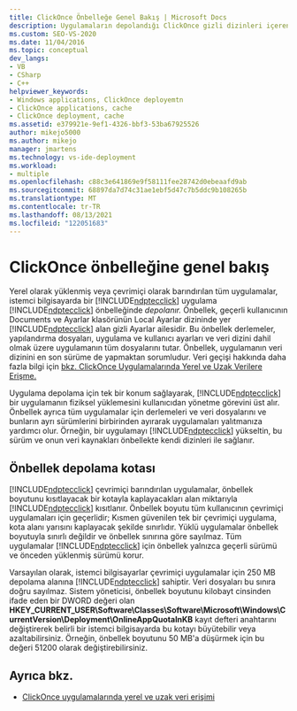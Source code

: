 ```yaml
---
title: ClickOnce Önbelleğe Genel Bakış | Microsoft Docs
description: Uygulamaların depolandığı ClickOnce gizli dizinleri içeren uygulama önbelleği hakkında bilgi ClickOnce öğrenin.
ms.custom: SEO-VS-2020
ms.date: 11/04/2016
ms.topic: conceptual
dev_langs:
- VB
- CSharp
- C++
helpviewer_keywords:
- Windows applications, ClickOnce deployemtn
- ClickOnce applications, cache
- ClickOnce deployment, cache
ms.assetid: e379921e-9ef1-4326-bbf3-53ba67925526
author: mikejo5000
ms.author: mikejo
manager: jmartens
ms.technology: vs-ide-deployment
ms.workload:
- multiple
ms.openlocfilehash: c88c3e641869e9f58111fee28742d0ebeaafd9ab
ms.sourcegitcommit: 68897da7d74c31ae1ebf5d47c7b5ddc9b108265b
ms.translationtype: MT
ms.contentlocale: tr-TR
ms.lasthandoff: 08/13/2021
ms.locfileid: "122051683"
---
```

# <a name="clickonce-cache-overview"></a>ClickOnce önbelleğine genel bakış
Yerel olarak yüklenmiş veya çevrimiçi olarak barındırılan tüm uygulamalar, istemci bilgisayarda bir [!INCLUDE[ndptecclick](../deployment/includes/ndptecclick_md.md)] uygulama [!INCLUDE[ndptecclick](../deployment/includes/ndptecclick_md.md)] önbelleğinde *depolanır.* Önbellek, geçerli kullanıcının Documents ve Ayarlar klasörünün Local Ayarlar dizininde yer [!INCLUDE[ndptecclick](../deployment/includes/ndptecclick_md.md)] alan gizli Ayarlar ailesidir. Bu önbellek derlemeler, yapılandırma dosyaları, uygulama ve kullanıcı ayarları ve veri dizini dahil olmak üzere uygulamanın tüm dosyalarını tutar. Önbellek, uygulamanın veri dizinini en son sürüme de yapmaktan sorumludur. Veri geçişi hakkında daha fazla bilgi için [bkz. ClickOnce Uygulamalarında Yerel ve Uzak Verilere Erişme.](../deployment/accessing-local-and-remote-data-in-clickonce-applications.md)

 Uygulama depolama için tek bir konum sağlayarak, [!INCLUDE[ndptecclick](../deployment/includes/ndptecclick_md.md)] bir uygulamanın fiziksel yüklemesini kullanıcıdan yönetme görevini üst alır. Önbellek ayrıca tüm uygulamalar için derlemeleri ve veri dosyalarını ve bunların ayrı sürümlerini birbirinden ayırarak uygulamaları yalıtmanıza yardımcı olur. Örneğin, bir uygulamayı [!INCLUDE[ndptecclick](../deployment/includes/ndptecclick_md.md)] yükseltin, bu sürüm ve onun veri kaynakları önbellekte kendi dizinleri ile sağlanır.

## <a name="cache-storage-quota"></a>Önbellek depolama kotası
 [!INCLUDE[ndptecclick](../deployment/includes/ndptecclick_md.md)] çevrimiçi barındırılan uygulamalar, önbellek boyutunu kısıtlayacak bir kotayla kaplayacakları alan miktarıyla [!INCLUDE[ndptecclick](../deployment/includes/ndptecclick_md.md)] kısıtlanır. Önbellek boyutu tüm kullanıcının çevrimiçi uygulamaları için geçerlidir; Kısmen güvenilen tek bir çevrimiçi uygulama, kota alanı yarısını kaplayacak şekilde sınırlıdır. Yüklü uygulamalar önbellek boyutuyla sınırlı değildir ve önbellek sınırına göre sayılmaz. Tüm uygulamalar [!INCLUDE[ndptecclick](../deployment/includes/ndptecclick_md.md)] için önbellek yalnızca geçerli sürümü ve önceden yüklenmiş sürümü korur.

 Varsayılan olarak, istemci bilgisayarlar çevrimiçi uygulamalar için 250 MB depolama alanına [!INCLUDE[ndptecclick](../deployment/includes/ndptecclick_md.md)] sahiptir. Veri dosyaları bu sınıra doğru sayılmaz. Sistem yöneticisi, önbellek boyutunu kilobayt cinsinden ifade eden bir DWORD değeri olan **HKEY_CURRENT_USER\Software\Classes\Software\Microsoft\Windows\CurrentVersion\Deployment\OnlineAppQuotaInKB** kayıt defteri anahtarını değiştirerek belirli bir istemci bilgisayarda bu kotayı büyütebilir veya azaltabilirsiniz. Örneğin, önbellek boyutunu 50 MB'a düşürmek için bu değeri 51200 olarak değiştirebilirsiniz.

## <a name="see-also"></a>Ayrıca bkz.
- [ClickOnce uygulamalarında yerel ve uzak veri erişimi](../deployment/accessing-local-and-remote-data-in-clickonce-applications.md)